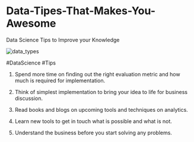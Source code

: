 # Data-Tipes-That-Makes-You-Awesome
Data Science Tips to Improve your Knowledge

![data_types](https://user-images.githubusercontent.com/12669248/47540641-cb0bc980-d8f3-11e8-822c-1ad74d3ba838.png)

#DataScience #Tips 

1) Spend more time on finding out the right evaluation metric and how much is required for implementation.

2) Think of simplest implementation to bring your idea to life for business discussion.

3) Read books and blogs on upcoming tools and techniques on analytics.

4) Learn new tools to get in touch what is possible and what is not.

5) Understand the business before you start solving any problems.
